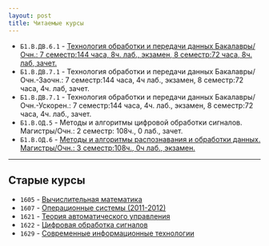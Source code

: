 ```yaml
---
layout: post
title: Читаемые курсы
---
```


* `Б1.В.ДВ.6.1` - [Технология обработки и передачи данных Бакалавры/Очн.: 7 семестр:144 часа, 8ч. лаб., экзамен, 8 семестр:72 часа, 8ч. лаб, зачет.](/courses_content/b1_v_dv_6_1)
* `Б1.В.ДВ.7.1` - Технология обработки и передачи данных Бакалавры/Очн.-Заочн.: 7 семестр:144 часа, 4ч лаб., экзамен, 8 семестр:72 часа, 4ч. лаб, зачет.
* `Б1.В.ДВ.7.1` - Технология обработки и передачи данных Бакалавры/Очн.-Ускорен.: 7 семестр:144 часа, 4ч. лаб., экзамен, 8 семестр:72 часа, 4ч. лаб., зачет.
* `Б1.В.ОД.5` - Методы и алгоритмы цифровой обработки сигналов. Магистры/Очн.: 2 семестр: 108ч., 0 лаб., зачет.
* `Б1.В.ОД.6` - [Методы и алгоритмы распознавания и обработки данных. Магистры/Очн.: 3 семестр:108ч., 0ч лаб., экзамен.](/courses_content/b1_v_dv_6_1)

-----

## Старые курсы
 * `1605` - [Вычислительная математика](http://it6-1605.narod.ru/)
 * `1607` - [Операционные системы (2011-2012)](/courses_content/1607_operation_systems)
 * `1621` - [Теория автоматического управления](/courses_content/1621_control_threory)
 * `1622` - [Цифровая обработка сигналов](/courses_content/1622_dsp)
 * `1629` - [Современные информационные технологии](/courses_content/1629_new_info_tech)
